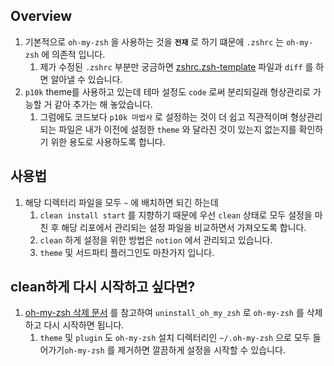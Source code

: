 ## Overview

1. 기본적으로 `oh-my-zsh` 을 사용하는 것을 **`전재`** 로 하기 떄문에 `.zshrc` 는 `oh-my-zsh` 에 의존적 입니다.
   1. 제가 수정된 `.zshrc` 부분만 궁금하면 [zshrc.zsh-template](https://github.com/ohmyzsh/ohmyzsh/blob/master/templates/zshrc.zsh-template) 파일과 `diff` 를 하면 알아낼 수 있습니다.
1. `p10k` theme를 사용하고 있는데 테마 설정도 `code` 로써 분리되길래 형상관리로 가능할 거 같아 추가는 해 놓았습니다.
   1. 그럼에도 코드보다 `p10k 마법사` 로 설정하는 것이 더 쉽고 직관적이며 형상관리 되는 파일은 내가 이전에 설정한 `theme` 와 달라진 것이 있는지 없는지를 확인하기 위한 용도로 사용하도록 합니다.

## 사용법

1. 해당 디렉터리 파일을 모두 `~` 에 배치하면 되긴 하는데
   1. `clean install start` 를 지향하기 때문에 우선 `clean` 상태로 모두 설정을 마친 후 해당 리포에서 관리되는 설정 파일을 비교하면서 가져오도록 합니다.
   1. `clean` 하게 설정을 위한 방법은 `notion` 에서 관리되고 있습니다.
   1. `theme` 및 서드파티 플러그인도 마찬가지 입니다.

## clean하게 다시 시작하고 싶다면?

1. [oh-my-zsh 삭제 문서](https://github.com/ohmyzsh/ohmyzsh#uninstalling-oh-my-zsh) 를 참고하여 `uninstall_oh_my_zsh` 로 `oh-my-zsh` 를 삭제하고 다시 시작하면 됩니다.
   1. `theme` 및 `plugin` 도 `oh-my-zsh` 설치 디렉터리인 `~/.oh-my-zsh` 으로 모두 들어가기`oh-my-zsh` 를 제거하면 깔끔하게 설정을 시작할 수 있습니다.
